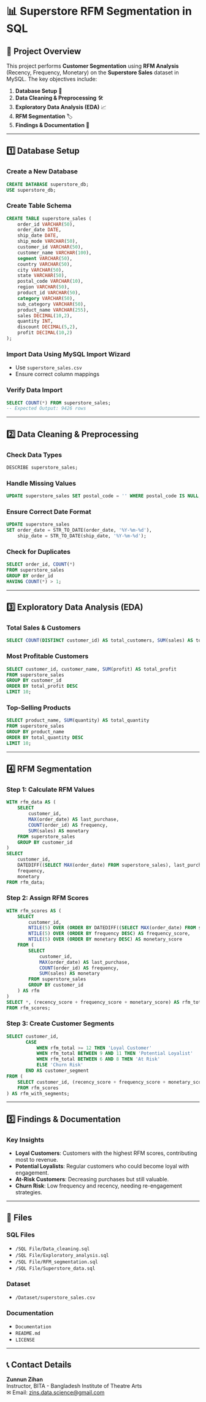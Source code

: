# 📊 Superstore RFM Segmentation in SQL

## 📌 Project Overview
This project performs **Customer Segmentation** using **RFM Analysis** (Recency, Frequency, Monetary) on the **Superstore Sales** dataset in MySQL. The key objectives include:

1. **Database Setup** 📂
2. **Data Cleaning & Preprocessing** 🛠️
3. **Exploratory Data Analysis (EDA)** 📈
4. **RFM Segmentation** 🏷️
5. **Findings & Documentation** 📝

---

## 1️⃣ Database Setup
### **Create a New Database**
```sql
CREATE DATABASE superstore_db;
USE superstore_db;
```

### **Create Table Schema**
```sql
CREATE TABLE superstore_sales (
    order_id VARCHAR(50),
    order_date DATE,
    ship_date DATE,
    ship_mode VARCHAR(50),
    customer_id VARCHAR(50),
    customer_name VARCHAR(100),
    segment VARCHAR(50),
    country VARCHAR(50),
    city VARCHAR(50),
    state VARCHAR(50),
    postal_code VARCHAR(10),
    region VARCHAR(50),
    product_id VARCHAR(50),
    category VARCHAR(50),
    sub_category VARCHAR(50),
    product_name VARCHAR(255),
    sales DECIMAL(10,2),
    quantity INT,
    discount DECIMAL(5,2),
    profit DECIMAL(10,2)
);
```

### **Import Data Using MySQL Import Wizard**
- Use `superstore_sales.csv`
- Ensure correct column mappings

### **Verify Data Import**
```sql
SELECT COUNT(*) FROM superstore_sales;
-- Expected Output: 9426 rows
```

---

## 2️⃣ Data Cleaning & Preprocessing
### **Check Data Types**
```sql
DESCRIBE superstore_sales;
```

### **Handle Missing Values**
```sql
UPDATE superstore_sales SET postal_code = '' WHERE postal_code IS NULL;
```

### **Ensure Correct Date Format**
```sql
UPDATE superstore_sales 
SET order_date = STR_TO_DATE(order_date, '%Y-%m-%d'),
    ship_date = STR_TO_DATE(ship_date, '%Y-%m-%d');
```

### **Check for Duplicates**
```sql
SELECT order_id, COUNT(*) 
FROM superstore_sales 
GROUP BY order_id 
HAVING COUNT(*) > 1;
```

---

## 3️⃣ Exploratory Data Analysis (EDA)
### **Total Sales & Customers**
```sql
SELECT COUNT(DISTINCT customer_id) AS total_customers, SUM(sales) AS total_sales FROM superstore_sales;
```

### **Most Profitable Customers**
```sql
SELECT customer_id, customer_name, SUM(profit) AS total_profit
FROM superstore_sales
GROUP BY customer_id
ORDER BY total_profit DESC
LIMIT 10;
```

### **Top-Selling Products**
```sql
SELECT product_name, SUM(quantity) AS total_quantity
FROM superstore_sales
GROUP BY product_name
ORDER BY total_quantity DESC
LIMIT 10;
```

---

## 4️⃣ RFM Segmentation
### **Step 1: Calculate RFM Values**
```sql
WITH rfm_data AS (
    SELECT 
        customer_id,
        MAX(order_date) AS last_purchase,
        COUNT(order_id) AS frequency,
        SUM(sales) AS monetary
    FROM superstore_sales
    GROUP BY customer_id
)
SELECT 
    customer_id,
    DATEDIFF((SELECT MAX(order_date) FROM superstore_sales), last_purchase) AS recency,
    frequency,
    monetary
FROM rfm_data;
```

### **Step 2: Assign RFM Scores**
```sql
WITH rfm_scores AS (
    SELECT 
        customer_id,
        NTILE(5) OVER (ORDER BY DATEDIFF((SELECT MAX(order_date) FROM superstore_sales), last_purchase) ASC) AS recency_score,
        NTILE(5) OVER (ORDER BY frequency DESC) AS frequency_score,
        NTILE(5) OVER (ORDER BY monetary DESC) AS monetary_score
    FROM (
        SELECT 
            customer_id,
            MAX(order_date) AS last_purchase,
            COUNT(order_id) AS frequency,
            SUM(sales) AS monetary
        FROM superstore_sales
        GROUP BY customer_id
    ) AS rfm
)
SELECT *, (recency_score + frequency_score + monetary_score) AS rfm_total
FROM rfm_scores;
```

### **Step 3: Create Customer Segments**
```sql
SELECT customer_id,
       CASE 
           WHEN rfm_total >= 12 THEN 'Loyal Customer'
           WHEN rfm_total BETWEEN 9 AND 11 THEN 'Potential Loyalist'
           WHEN rfm_total BETWEEN 6 AND 8 THEN 'At Risk'
           ELSE 'Churn Risk'
       END AS customer_segment
FROM (
    SELECT customer_id, (recency_score + frequency_score + monetary_score) AS rfm_total
    FROM rfm_scores
) AS rfm_with_segments;
```

---

## 5️⃣ Findings & Documentation
### **Key Insights**
- **Loyal Customers**: Customers with the highest RFM scores, contributing most to revenue.
- **Potential Loyalists**: Regular customers who could become loyal with engagement.
- **At-Risk Customers**: Decreasing purchases but still valuable.
- **Churn Risk**: Low frequency and recency, needing re-engagement strategies.
---

## 📂 Files
### **SQL Files**
- `/SQL File/Data_cleaning.sql`
- `/SQL File/Exploratory_analysis.sql`
- `/SQL File/RFM_segmentation.sql`
- `/SQL File/Superstore_data.sql`

### **Dataset**
- `/Dataset/superstore_sales.csv`

### **Documentation**
- `Documentation`
- `README.md`
- `LICENSE`

---

## 📞 Contact Details
**Zunnun Zihan**  
Instructor, BITA - Bangladesh Institute of Theatre Arts  
✉ Email: zins.data.science@gmail.com
